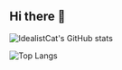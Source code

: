 ## Hi there 👋
![IdealistCat's GitHub stats](https://github-readme-stats.vercel.app/api?username=idealistcat&show_icons=true)

![Top Langs](https://github-readme-stats.vercel.app/api/top-langs/?username=idealistcat&layout=compact)

